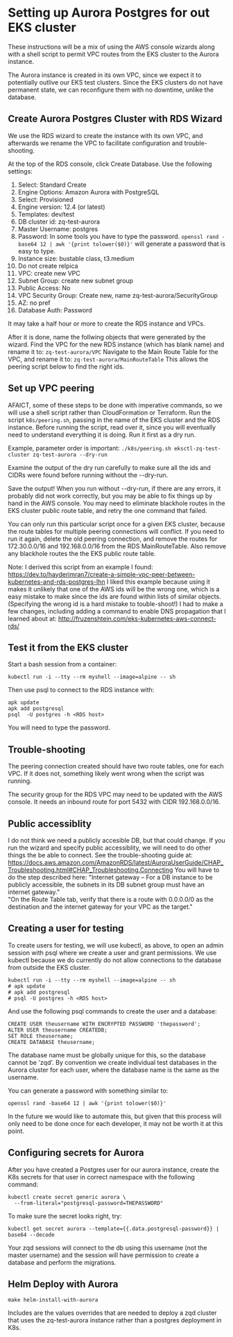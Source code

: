 # Setting up Aurora Postgres for out EKS cluster

These instructions will be a mix of using the AWS console wizards along with a shell script to permit VPC routes from the EKS cluster to the Aurora instance.

The Aurora instance is created in its own VPC, since we expect it to potentially outlive our EKS test clusters. Since the EKS clusters do not have permanent state, we can reconfigure them with no downtime, unlike the database.

## Create Aurora Postgres Cluster with RDS Wizard

We use the RDS wizard to create the instance with its own VPC, and afterwards we rename the VPC to facilitate configuration and trouble-shooting.

At the top of the RDS console, click Create Database.
Use the following settings:
1. Select: Standard Create
1. Engine Options: Amazon Aurora with PostgreSQL
1. Select: Provisioned
1. Engine version: 12.4 (or latest)
1. Templates: dev/test
1. DB cluster id: zq-test-aurora
1. Master Username: postgres
1. Password: In some tools you have to type the password.
`openssl rand -base64 12 | awk '{print tolower($0)}'`
will generate a password that is easy to type.
1. Instance size: bustable class, t3.medium
1. Do not create relpica
1. VPC: create new VPC
1. Subnet Group: create new subnet group
1. Public Access: No
1. VPC Security Group: Create new, name zq-test-aurora/SecurityGroup
1. AZ: no pref
1. Database Auth: Password

It may take a half hour or more to create the RDS instance and VPCs.

After it is done, name the follwing objects that were generated by the wizard.
Find the VPC for the new RDS instance (which has  blank name) and rename it to:
`zq-test-aurora/VPC`
Navigate to the Main Route Table for the VPC, and rename it to:
`zq-test-aurora/MainRouteTable`
This allows the peering script below to find the right ids.

## Set up VPC peering

AFAICT, some of these steps to be done with imperative commands, so we will use a shell script rather than CloudFormation or Terraform. Run the script `k8s/peering.sh`, passing in the name of the EKS cluster and the RDS instance. Before running the script, read over it, since you will eventually need to understand everything it is doing. Run it first as a dry run.

Example, parameter order is important:
`./k8s/peering.sh eksctl-zq-test-cluster zq-test-aurora --dry-run`

Examine the output of the dry run carefully to make sure all the ids and CIDRs were found before running without the --dry-run.

Save the output! When you run without --dry-run, if there are any errors, it probably did not work correctly, but you may be able to fix things up by hand in the AWS console. You may need to eliminate blackhole routes in the EKS cluster public route table, and retry the one command that failed.

You can only run this particular script once for a given EKS cluster, because the route tables for multiple peering connections will conflict. If you need to run it again, delete the old peering connection, and remove the routes for 172.30.0.0/16 and 192.168.0.0/16 from the RDS MainRouteTable. Also remove any blackhole routes the the EKS public route table.

Note: I derived this script from an example I found:
https://dev.to/hayderimran7/create-a-simple-vpc-peer-between-kubernetes-and-rds-postgres-lhn
I liked this example because using it makes it unlikely that one of the AWS ids will be the wrong one, which is a easy mistake to make since the ids are found within lists of similar objects. (Specifying the wrong id is a hard mistake to touble-shoot!) I had to make a few changes, including adding a command to enable DNS propagation that I learned about at:
http://fruzenshtein.com/eks-kubernetes-aws-connect-rds/

## Test it from the EKS cluster
Start a bash session from a container:
```
kubectl run -i --tty --rm myshell --image=alpine -- sh
```
Then use psql to connect to the RDS instance with:
```
apk update
apk add postgresql
psql  -U postgres -h <RDS host>
```
You will need to type the password.

## Trouble-shooting

The peering connection created should have two route tables, one for each VPC. If it does not, something likely went wrong when the script was running.

The security group for the RDS VPC may need to be updated with the AWS console. It needs an inbound route for port 5432 with CIDR 192.168.0.0/16.

## Public accessiblity
I do not think we need a publicly accesible DB, but that could change. If you run the wizard and specify public accessiblity, we will need to do other things the be able to connect. See the trouble-shooting guide at: 
https://docs.aws.amazon.com/AmazonRDS/latest/AuroraUserGuide/CHAP_Troubleshooting.html#CHAP_Troubleshooting.Connecting
You will have to do the step described here:
"Internet gateway – For a DB instance to be publicly accessible, the subnets in its DB subnet group must have an internet gateway."  
"On the Route Table tab, verify that there is a route with 0.0.0.0/0 as the destination and the internet gateway for your VPC as the target."

## Creating a user for testing
To create users for testing, we will use kubectl, as above, to open an admin session with psql where we create a user and grant permissions. We use kubectl because we do currently do not allow connections to the database from outside the EKS cluster.
```
kubectl run -i --tty --rm myshell --image=alpine -- sh
# apk update
# apk add postgresql
# psql -U postgres -h <RDS host>
```
And use the following psql commands to create the user and a database:
```
CREATE USER theusername WITH ENCRYPTED PASSWORD 'thepassword';
ALTER USER theusername CREATEDB;
SET ROLE theusername;
CREATE DATABASE theusername;
```
The database name must be globally unique for this, so the database cannot be 'zqd'. By convention we create individual test databases in the Aurora cluster for each user, where the database name is the same as the username.

You can generate a password with something similar to:
```
openssl rand -base64 12 | awk '{print tolower($0)}'
```
In the future we would like to automate this, but given that this process will only need to be done once for each developer, it may not be worth it at this point.

## Configuring secrets for Aurora
After you have created a Postgres user for our aurora instance, create the K8s secrets for that user in correct namespace with the following command:
```
kubectl create secret generic aurora \
  --from-literal="postgresql-password=THEPASSWORD"
```
To make sure the secret looks right, try:
```
kubectl get secret aurora --template={{.data.postgresql-password}} | base64 --decode
```
Your zqd sessions will connect to the db using this username (not the master username) and the session will have permission to create a database and perform the migrations.

## Helm Deploy with Aurora
```
make helm-install-with-aurora
```
Includes are the values overrides that are needed to deploy a zqd cluster that uses the zq-test-aurora instance rather than a postgres deployment in K8s.
